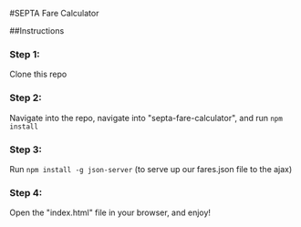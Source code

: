 #SEPTA Fare Calculator

##Instructions

### Step 1:
   Clone this repo

### Step 2:
   Navigate into the repo, navigate into "septa-fare-calculator", and run `npm install`

### Step 3:
   Run `npm install -g json-server` (to serve up our fares.json file to the ajax)

### Step 4:
   Open the "index.html" file in your browser, and enjoy!